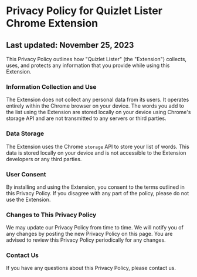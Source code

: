 # Privacy Policy for Quizlet Lister Chrome Extension

## Last updated: November 25, 2023

This Privacy Policy outlines how "Quizlet Lister" (the "Extension") collects, uses, and protects any information that you provide while using this Extension.

### Information Collection and Use

The Extension does not collect any personal data from its users. It operates entirely within the Chrome browser on your device. The words you add to the list using the Extension are stored locally on your device using Chrome's storage API and are not transmitted to any servers or third parties.

### Data Storage

The Extension uses the Chrome `storage` API to store your list of words. This data is stored locally on your device and is not accessible to the Extension developers or any third parties.

### User Consent

By installing and using the Extension, you consent to the terms outlined in this Privacy Policy. If you disagree with any part of the policy, please do not use the Extension.

### Changes to This Privacy Policy

We may update our Privacy Policy from time to time. We will notify you of any changes by posting the new Privacy Policy on this page. You are advised to review this Privacy Policy periodically for any changes.

### Contact Us

If you have any questions about this Privacy Policy, please contact us.
